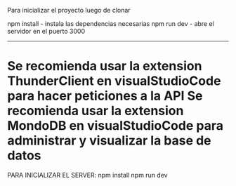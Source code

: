 Para inicializar el proyecto luego de clonar

npm install - instala las dependencias necesarias
npm run dev - abre el servidor en el puerto 3000

---------------------------------
Se recomienda usar la extension ThunderClient en visualStudioCode para hacer peticiones a la API
Se recomienda usar la extension MondoDB en visualStudioCode para administrar y visualizar la base de datos
=======
PARA INICIALIZAR EL SERVER:
npm install
npm run dev

